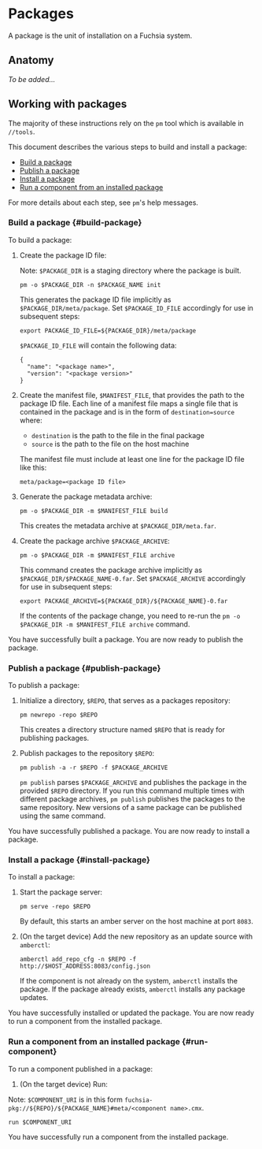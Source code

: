 # Packages

A package is the unit of installation on a Fuchsia system.

## Anatomy

_To be added..._

## Working with packages

The majority of these instructions rely on the `pm` tool which is available
in `//tools`.

This document describes the various steps to build and install a package:

* [Build a package](#build-package)
* [Publish a package](#publish-package)
* [Install a package](#install-package)
* [Run a component from an installed package](#run-component)

For more details about each step, see `pm`'s help messages.

### Build a package {#build-package}

To build a package:

1. Create the package ID file:

   Note: `$PACKAGE_DIR` is a staging directory where the package
   is built.

   ```
   pm -o $PACKAGE_DIR -n $PACKAGE_NAME init
   ```

   This generates the package ID file implicitly as
   `$PACKAGE_DIR/meta/package`.  Set `$PACKAGE_ID_FILE` accordingly
   for use in subsequent steps:

   ```
   export PACKAGE_ID_FILE=${PACKAGE_DIR}/meta/package
   ```

   `$PACKAGE_ID_FILE` will contain the following data:

   ```
   {
     "name": "<package name>",
     "version": "<package version>"
   }
   ```

2. Create the manifest file, `$MANIFEST_FILE`, that provides the path to
   the package ID file.  Each line of a manifest file maps a single file that
   is contained in the package and is in the form of `destination=source` where:

   * `destination` is the path to the file in the final package
   * `source` is the path to the file on the host machine

   The manifest file must include at least one line for the package ID file like
   this:

   ```
   meta/package=<package ID file>
   ```

3. Generate the package metadata archive:

   ```
   pm -o $PACKAGE_DIR -m $MANIFEST_FILE build
   ```

   This creates the metadata archive at `$PACKAGE_DIR/meta.far`.

4. Create the package archive `$PACKAGE_ARCHIVE`:

   ```
   pm -o $PACKAGE_DIR -m $MANIFEST_FILE archive
   ```

   This command creates the package archive implicitly as
   `$PACKAGE_DIR/$PACKAGE_NAME-0.far`.  Set `$PACKAGE_ARCHIVE` accordingly
   for use in subsequent steps:

   ```
   export PACKAGE_ARCHIVE=${PACKAGE_DIR}/${PACKAGE_NAME}-0.far
   ```

   If the contents of the package change, you need to re-run the
   `pm -o $PACKAGE_DIR -m $MANIFEST_FILE archive` command.

You have successfully built a package. You are now ready to publish the package.

### Publish a package {#publish-package}

To publish a package:

1. Initialize a directory, `$REPO`, that serves as a packages repository:

   ```
   pm newrepo -repo $REPO
   ```

   This creates a directory structure named `$REPO` that is ready for
   publishing packages.

2. Publish packages to the repository `$REPO`:

   ```
   pm publish -a -r $REPO -f $PACKAGE_ARCHIVE
   ```

   `pm publish` parses `$PACKAGE_ARCHIVE` and publishes the package in the
   provided `$REPO` directory. If you run this command multiple times with
   different package archives, `pm publish` publishes the packages to the same
   repository. New versions of a same package can be published using the same
   command.

You have successfully published a package. You are now ready to install a
package.

### Install a package {#install-package}

To install a package:

1. Start the package server:

   ```
   pm serve -repo $REPO
   ```

   By default, this starts an amber server on the host machine at port `8083`.

2. (On the target device) Add the new repository as an update source with
   `amberctl`:

   ```
   amberctl add_repo_cfg -n $REPO -f http://$HOST_ADDRESS:8083/config.json
   ```

   If the component is not already on the system, `amberctl` installs the package.
   If the package already exists, `amberctl` installs any package updates.

You have successfully installed or updated the package. You are now ready to
run a component from the installed package.

### Run a component from an installed package {#run-component}

To run a component published in a package:

1. (On the target device) Run:

  Note: `$COMPONENT_URI` is in this form
  `fuchsia-pkg://${REPO}/${PACKAGE_NAME}#meta/<component name>.cmx`.

  ```
  run $COMPONENT_URI
  ```

You have successfully run a component from the installed package.

